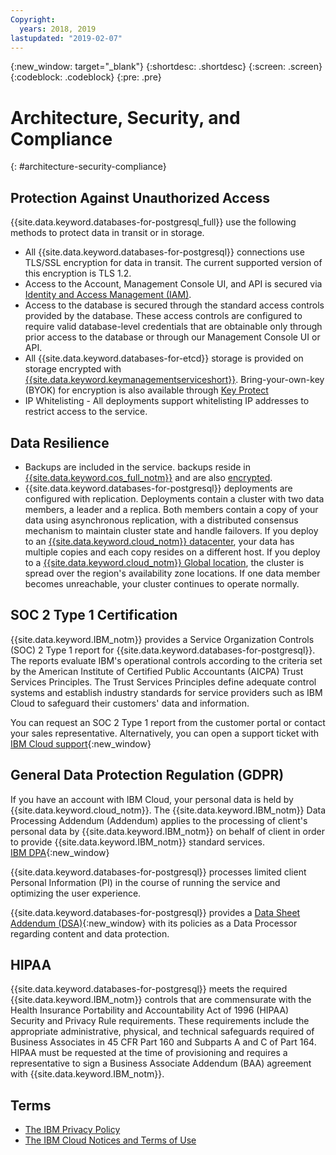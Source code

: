 ```yaml
---
Copyright:
  years: 2018, 2019
lastupdated: "2019-02-07"
---
```


{:new_window: target="_blank"}
{:shortdesc: .shortdesc}
{:screen: .screen}
{:codeblock: .codeblock}
{:pre: .pre}

# Architecture, Security, and Compliance
{: #architecture-security-compliance}

## Protection Against Unauthorized Access

{{site.data.keyword.databases-for-postgresql_full}} use the following methods to protect data in transit or in storage.
- All {{site.data.keyword.databases-for-postgresql}} connections use TLS/SSL encryption for data in transit. The current supported version of this encryption is TLS 1.2.
- Access to the Account, Management Console UI, and API is secured via [Identity and Access Management (IAM)](./reference-access-management.html).
- Access to the database is secured through the standard access controls provided by the database. These access controls are configured to require valid database-level credentials that are obtainable only through prior access to the database or through our Management Console UI or API.
- All {{site.data.keyword.databases-for-etcd}} storage is provided on storage encrypted with [{{site.data.keyword.keymanagementserviceshort}}](https://{DomainName}/docs/services/key-protect/about.html#about). Bring-your-own-key (BYOK) for encryption is also available through [Key Protect](./reference-key-protect.html)
- IP Whitelisting - All deployments support whitelisting IP addresses to restrict access to the service.

## Data Resilience

- Backups are included in the service. backups reside in [{{site.data.keyword.cos_full_notm}}](https://{DomainName}/docs/services/cloud-object-storage/about-cos.html) and are also [encrypted](https://{DomainName}/docs/services/cloud-object-storage/info/data-security-encryption.html).
- {{site.data.keyword.databases-for-postgresql}} deployments are configured with replication. Deployments contain a cluster with two data members, a leader and a replica. Both members contain a copy of your data using asynchronous replication, with a distributed consensus mechanism to maintain cluster state and handle failovers. If you deploy to an [{{site.data.keyword.cloud_notm}} datacenter](https://{DomainName}/docs/overview/zero_downtime.html#data_center), your data has multiple copies and each copy resides on a different host. If you deploy to a [{{site.data.keyword.cloud_notm}} Global location](https://www.ibm.com/cloud/data-centers/), the cluster is spread over the region's availability zone locations. If one data member becomes unreachable, your cluster continues to operate normally.
 
## SOC 2 Type 1 Certification

{{site.data.keyword.IBM_notm}} provides a Service Organization Controls (SOC) 2 Type 1 report for {{site.data.keyword.databases-for-postgresql}}. The reports evaluate IBM's operational controls according to the criteria set by the American Institute of Certified Public Accountants (AICPA) Trust Services Principles. The Trust Services Principles define adequate control systems and establish industry standards for service providers such as IBM Cloud to safeguard their customers' data and information.

You can request an SOC 2 Type 1 report from the customer portal or contact your sales representative. Alternatively, you can open a support ticket with [IBM Cloud support](https://watson.service-now.com/wcp){:new_window}

## General Data Protection Regulation (GDPR) 

If you have an account with IBM Cloud, your personal data is held by {{site.data.keyword.cloud_notm}}. The {{site.data.keyword.IBM_notm}} Data Processing Addendum (Addendum) applies to the processing of client's personal data by {{site.data.keyword.IBM_notm}} on behalf of client in order to provide {{site.data.keyword.IBM_notm}} standard services.  
[IBM DPA](https://www.ibm.com/support/customer/zz/en/dpa.html){:new_window}

{{site.data.keyword.databases-for-postgresql}} processes limited client Personal Information (PI) in the course of running the service and optimizing the user experience. 

{{site.data.keyword.databases-for-postgresql}} provides a [Data Sheet Addendum (DSA)](https://www.ibm.com/software/reports/compatibility/clarity-reports/report/html/softwareReqsForProduct?deliverableId=CD09D2E06DC811E8A0B560E89C071ECC){:new_window} with its policies as a Data Processor regarding content and data protection. 

## HIPAA

{{site.data.keyword.databases-for-postgresql}} meets the required {{site.data.keyword.IBM_notm}} controls that are commensurate with the Health Insurance Portability and Accountability Act of 1996 (HIPAA) Security and Privacy Rule requirements. These requirements include the appropriate administrative, physical, and technical safeguards required of Business Associates in 45 CFR Part 160 and Subparts A and C of Part 164. HIPAA must be requested at the time of provisioning and requires a representative to sign a Business Associate Addendum (BAA) agreement with {{site.data.keyword.IBM_notm}}.

## Terms

- [The IBM Privacy Policy](https://www.ibm.com/privacy/us/en/)
- [The IBM Cloud Notices and Terms of Use](https://{DomainName}/docs/overview/terms-of-use/notices.html#notices)


